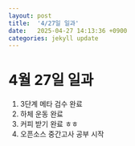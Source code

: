 ```yaml
---
layout: post
title:  '4/27일 일과'
date:   2025-04-27 14:13:36 +0900
categories: jekyll update
---
```


# 4월 27일 일과

1. 3단계 메타 검수 완료
2. 하체 운동 완료
3. 커피 받기 완료 ㅎㅎ
4. 오픈소스 중간고사 공부 시작
